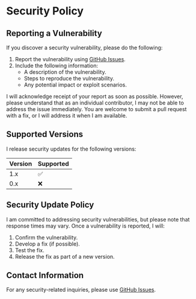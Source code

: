 # Security Policy

## Reporting a Vulnerability

If you discover a security vulnerability, please do the following:

1. Report the vulnerability using [GitHub Issues](https://github.com/faizahmedfarooqui/go-gin-api-server/issues).
2. Include the following information:
   - A description of the vulnerability.
   - Steps to reproduce the vulnerability.
   - Any potential impact or exploit scenarios.

I will acknowledge receipt of your report as soon as possible. However, please understand that as an individual contributor, I may not be able to address the issue immediately. You are welcome to submit a pull request with a fix, or I will address it when I am available.

## Supported Versions

I release security updates for the following versions:

| Version | Supported          |
| ------- | ------------------ |
| 1.x     | :white_check_mark: |
| 0.x     | :x:                |

## Security Update Policy

I am committed to addressing security vulnerabilities, but please note that response times may vary. Once a vulnerability is reported, I will:

1. Confirm the vulnerability.
2. Develop a fix (if possible).
3. Test the fix.
4. Release the fix as part of a new version.

## Contact Information

For any security-related inquiries, please use [GitHub Issues](https://github.com/faizahmedfarooqui/go-gin-api-server/issues).